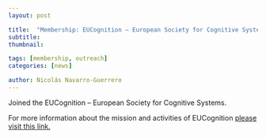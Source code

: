 ```yaml
---
layout: post

title:  "Membership: EUCognition – European Society for Cognitive Systems"
subtitle: 
thumbnail: 

tags: [membership, outreach]
categories: [news]

author: Nicolás Navarro-Guerrero
---
```


Joined the EUCognition – European Society for Cognitive Systems.

For more information about the mission and activities of EUCognition <a href="http://www.eucognition.org/" target="_blank">please visit this link.</a>

<!--more-->

